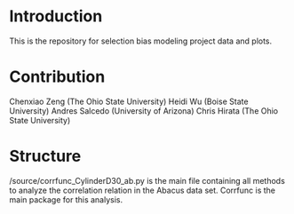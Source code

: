 # Introduction
This is the repository for selection bias modeling project data and plots.
# Contribution
Chenxiao Zeng (The Ohio State University)
Heidi Wu (Boise State University)
Andres Salcedo (University of Arizona)
Chris Hirata (The Ohio State University)
# Structure
/source/corrfunc_CylinderD30_ab.py is the main file containing all methods to analyze the correlation relation in the Abacus data set. Corrfunc is the main package for this analysis.
